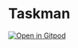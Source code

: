 # Taskman

[![Open in Gitpod](https://gitpod.io/button/open-in-gitpod.svg)](https://gitpod.io/#https://github.com/hs-heilbronn-devsecops-KIM/taskman)
